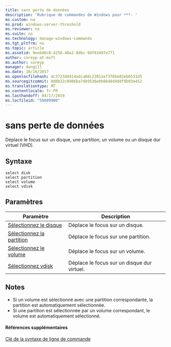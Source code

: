 ```yaml
---
title: sans perte de données
description: 'Rubrique de commandes de Windows pour ***- '
ms.custom: na
ms.prod: windows-server-threshold
ms.reviewer: na
ms.suite: na
ms.technology: manage-windows-commands
ms.tgt_pltfrm: na
ms.topic: article
ms.assetid: 9eeb40c0-4258-46e2-8dbc-94f63497e771
author: coreyp-at-msft
ms.author: coreyp
manager: dongill
ms.date: 10/16/2017
ms.openlocfilehash: 4c3723dd414adca68c22011ef3f6be02eb6531d5
ms.sourcegitcommit: 0d0b32c8986ba7db9536e0b8648d4ddf9b03e452
ms.translationtype: MT
ms.contentlocale: fr-FR
ms.lasthandoff: 04/17/2019
ms.locfileid: "59889900"
---
```

# <a name="select"></a>sans perte de données



Déplace le focus sur un disque, une partition, un volume ou un disque dur virtuel (VHD).

## <a name="syntax"></a>Syntaxe

```
select disk
select partition
select volume
select vdisk
```

## <a name="parameters"></a>Paramètres

|Paramètre|Description|
|---------|-----------|
|[Sélectionnez le disque](select-disk.md)|Déplace le focus sur un disque.|
|[Sélectionnez la partition](select-partition.md)|Déplace le focus sur une partition.|
|[Sélectionnez le volume](select-volume.md)|Déplace le focus sur un volume.|
|[Sélectionnez vdisk](select-vdisk.md)|Déplace le focus sur un disque dur virtuel.|

## <a name="remarks"></a>Notes

-   Si un volume est sélectionné avec une partition correspondante, la partition est automatiquement sélectionnée.
-   Si une partition est sélectionnée par un volume correspondant, le volume est automatiquement sélectionné.

#### <a name="additional-references"></a>Références supplémentaires

[Clé de la syntaxe de ligne de commande](command-line-syntax-key.md)

